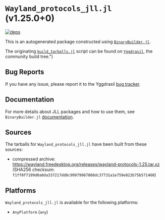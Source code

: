# `Wayland_protocols_jll.jl` (v1.25.0+0)

[![deps](https://juliahub.com/docs/Wayland_protocols_jll/deps.svg)](https://juliahub.com/ui/Packages/Wayland_protocols_jll/FwDhI?page=2)

This is an autogenerated package constructed using [`BinaryBuilder.jl`](https://github.com/JuliaPackaging/BinaryBuilder.jl).

The originating [`build_tarballs.jl`](https://github.com/JuliaPackaging/Yggdrasil/blob/fcf41ad49508261d48048a5fddd2c6ff758494e1/W/Wayland_protocols/build_tarballs.jl) script can be found on [`Yggdrasil`](https://github.com/JuliaPackaging/Yggdrasil/), the community build tree.")

## Bug Reports

If you have any issue, please report it to the Yggdrasil [bug tracker](https://github.com/JuliaPackaging/Yggdrasil/issues).

## Documentation

For more details about JLL packages and how to use them, see `BinaryBuilder.jl` [documentation](https://docs.binarybuilder.org/stable/jll/).

## Sources

The tarballs for `Wayland_protocols_jll.jl` have been built from these sources:

* compressed archive: https://wayland.freedesktop.org/releases/wayland-protocols-1.25.tar.xz (SHA256 checksum: `f1ff0f7199d0a0da337217dd8c99979967808dc37731a1e759e822b75b571460`)

## Platforms

`Wayland_protocols_jll.jl` is available for the following platforms:

* `AnyPlatform` (`any`)
